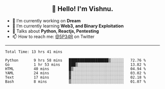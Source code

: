 <h2 align="center">👋 Hello! I'm Vishnu.</h2>


- 🔭 I’m currently working on **Dream**
- 🌱 I’m currently learning **Web3, and Binary Exploitation**
- 💬 Talks about **Python, Reactjs, Pentesting**
- 📫 How to reach me: [@5P34R](https://twitter.com/Vishnu27302693) on Twitter

---
<!--START_SECTION:waka-->

```text
Total Time: 13 hrs 41 mins

Python       9 hrs 58 mins   ██████████████████▒░░░░░░   72.76 %
Go           1 hr 53 mins    ███▒░░░░░░░░░░░░░░░░░░░░░   13.82 %
HTML         40 mins         █▒░░░░░░░░░░░░░░░░░░░░░░░   04.94 %
YAML         24 mins         ▓░░░░░░░░░░░░░░░░░░░░░░░░   03.02 %
Text         17 mins         ▓░░░░░░░░░░░░░░░░░░░░░░░░   02.18 %
Bash         8 mins          ▒░░░░░░░░░░░░░░░░░░░░░░░░   01.07 %
```

<!--END_SECTION:waka-->
